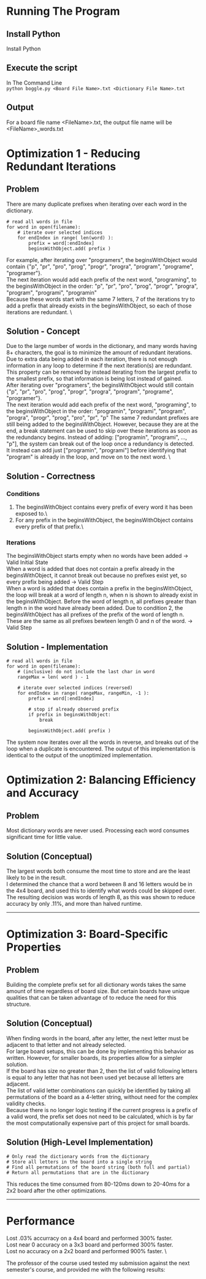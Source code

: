 # Running The Program
## Install Python
Install Python

## Execute the script
In The Command Line\
`python boggle.py <Board File Name>.txt <Dictionary File Name>.txt`

## Output
For a board file name \<FileName\>.txt, the output file name will be \<FileName\>_words.txt

# Optimization 1 - Reducing Redundant Iterations
## Problem
There are many duplicate prefixes when iterating over each word in the dictionary. 
```
# read all words in file
for word in open(filename):
    # iterate over selected indices
    for endIndex in range( len(word) ):
        prefix = word[:endIndex]
        beginsWithObject.add( prefix )
```
For example, after iterating over "programers", the beginsWithObject would contain {"p", "pr", "pro", "prog", "progr", "progra", "program", "programe", "programer"}. \
The next iteration would add each prefix of the next word, "programing", to the beginsWithObject in the order: "p", "pr", "pro", "prog", "progr", "progra", "program", "programi", "programin"\
Because these words start with the same 7 letters, 7 of the iterations try to add a prefix that already exists in the beginsWithObject, so each of those iterations are redundant. \

## Solution - Concept
Due to the large number of words in the dictionary, and many words having 8+ characters, the goal is to minimize the amount of redundant iterations. \
Due to extra data being added in each iteration, there is not enough information in any loop to determine if the next iteration(s) are redundant. \
This property can be removed by instead iterating from the largest prefix to the smallest prefix, so that information is being lost instead of gained. \
After iterating over "programers", the beginsWithObject would still contain {"p", "pr", "pro", "prog", "progr", "progra", "program", "programe", "programer"}. \
The next iteration would add each prefix of the next word, "programing", to the beginsWithObject in the order: "programin", "programi", "program", "progra", "progr", "prog", "pro", "pr", "p"
The same 7 redundant prefixes are still being added to the beginsWithObject. However, because they are at the end, a break statement can be used to skip over these iterations as soon as the redundancy begins. 
Instead of adding: ["programin", "programi", ..., "p"], the system can break out of the loop once a redundancy is detected. \
It instead can add just ["programin", "programi"] before identifying that "program" is already in the loop, and move on to the next word. \

## Solution - Correctness
### Conditions
1. The beginsWithObject contains every prefix of every word it has been exposed to.\
2. For any prefix in the beginsWithObject, the beginsWithObject contains every prefix of that prefix.\
### Iterations
The beginsWithObject starts empty when no words have been added -> Valid Initial State\
When a word is added that does not contain a prefix already in the beginsWithObject, it cannot break out because no prefixes exist yet, so every prefix being added -> Valid Step\
When a word is added that does contain a prefix in the beginsWithObject, the loop will break at a word of length n, when n is shown to already exist in the beginsWithObject. Before the word of length n, all prefixes greater than length n in the word have already been added. Due to condition 2, the beginsWithObject has all prefixes of the prefix of the word of length n. These are the same as all prefixes bewteen length 0 and n of the word. -> Valid Step

## Solution - Implementation
```
# read all words in file
for word in open(filename):
    # (inclusive) do not include the last char in word
    rangeMax = len( word ) - 1

    # iterate over selected indices (reversed)
    for endIndex in range( rangeMax, rangeMin, -1 ):
        prefix = word[:endIndex]

        # stop if already observed prefix
        if prefix in beginsWithObject:
            break
                
        beginsWithObject.add( prefix )
```
The system now iterates over all the words in reverse, and breaks out of the loop when a duplicate is encountered. The output of this implementation is identical to the output of the unoptimized implementation. 

# Optimization 2: Balancing Efficiency and Accuracy

## Problem
Most dictionary words are never used. Processing each word consumes significant time for little value.

## Solution (Conceptual)
The largest words both consume the most time to store and are the least likely to be in the result. \
I determined the chance that a word between 8 and 16 letters would be in the 4x4 board, and used this to identify what words could be skipped over. \
The resulting decision was words of length 8, as this was shown to reduce accuracy by only .11%, and more than halved runtime. 

---

# Optimization 3: Board-Specific Properties

## Problem
Building the complete prefix set for all dictionary words takes the same amount of time regardless of board size. But certain boards have unique qualities that can be taken advantage of to reduce the need for this structure.

## Solution (Conceptual)
When finding words in the board, after any letter, the next letter must be adjacent to that letter and not already selected. \
For large board setups, this can be done by implementing this behavior as written. However, for smaller boards, its properties allow for a simpler solution. \
If the board has size no greater than 2, then the list of valid following letters is equal to any letter that has not been used yet because all letters are adjacent. \
The list of valid letter combinations can quickly be identified by taking all permutations of the board as a 4-letter string, without need for the complex validity checks. \
Because there is no longer logic testing if the current progress is a prefix of a valid word, the prefix set does not need to be calculated, which is by far the most computationally expensive part of this project for small boards. 

## Solution (High-Level Implementation)
```
# Only read the dictionary words from the dictionary
# Store all letters in the board into a single string
# Find all permutations of the board string (both full and partial)
# Return all permutations that are in the dictionary
```
This reduces the time consumed from 80-120ms down to 20-40ms for a 2x2 board after the other optimizations. 

---

# Performance
Lost .03% accurracy on a 4x4 board and performed 300% faster. \
Lost near 0 accuracy on a 3x3 board and performed 300% faster. \
Lost no accuracy on a 2x2 board and performed 900% faster. \

The professor of the course used tested my submission against the next semester's course, and provided me with the following results:
<Graphs showing performance compared to next-semester students>